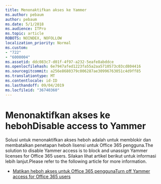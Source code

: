 ```yaml
---
title: Menonaktifkan akses ke Yammer
ms.author: pebaum
author: pebaum
ms.date: 5/1/2018
ms.audience: ITPro
ms.topic: article
ROBOTS: NOINDEX, NOFOLLOW
localization_priority: Normal
ms.custom:
- "722"
- "6000004"
ms.assetid: ddc083c7-d01f-4f97-a232-5eafe8abddce
ms.openlocfilehash: 6e7947afed1223fa55a2aa5710573c03cd804416
ms.sourcegitcommit: a256e8680379c006287ae30996763051c4d9ff85
ms.translationtype: MT
ms.contentlocale: id-ID
ms.lasthandoff: 09/04/2019
ms.locfileid: "36740360"
---
```

# <a name="disable-access-to-yammer"></a><span data-ttu-id="6b22a-102">Menonaktifkan akses ke heboh</span><span class="sxs-lookup"><span data-stu-id="6b22a-102">Disable access to Yammer</span></span>

<span data-ttu-id="6b22a-103">Solusi untuk menonaktifkan akses heboh adalah untuk memblokir dan membatalkan penetapan heboh lisensi untuk Office 365 pengguna.</span><span class="sxs-lookup"><span data-stu-id="6b22a-103">The solution to disable Yammer access is to block and unassign Yammer licenses for Office 365 users.</span></span> <span data-ttu-id="6b22a-104">Silakan lihat artikel berikut untuk informasi lebih lanjut.</span><span class="sxs-lookup"><span data-stu-id="6b22a-104">Please refer to the following article for more information.</span></span>
  
- [<span data-ttu-id="6b22a-105">Matikan heboh akses untuk Office 365 pengguna</span><span class="sxs-lookup"><span data-stu-id="6b22a-105">Turn off Yammer access for Office 365 users</span></span>](https://docs.microsoft.com/yammer/manage-yammer-users/turn-off-user-access)

